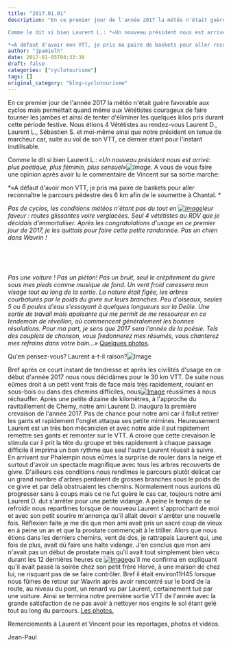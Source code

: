 ```yaml
---
title: "2017.01.01"
description: "En ce premier jour de l'année 2017 la météo n'était guère favorable aux cyclos mais permettait quand même aux Vététistes courageux de faire tourner les jambes et ainsi de tenter d'éliminer les quelques kilos pris durant cette période festive. Nous étions 4 Vététistes au rendez-vous Laurent D., Laurent L., Sébastien S. et moi-même ainsi que notre président en tenue de marcheur car, suite au vol de son VTT, ce dernier étant pour l'instant inutilisable.

Comme le dit si bien Laurent L.: *«Un nouveau président nous est arrivé: plus poétique, plus féminin, plus sensuel».* A vous de vous faire une opinion après avoir lu le commentaire de Vincent sur sa sortie marche:

*«A défaut d'avoir mon VTT, je pris ma paire de baskets pour aller reconnaître le parcours pédestre des 6 km afin de le soumettre à Chantal. *"
author: "jpamielh"
date: 2017-01-05T04:33:38
draft: false
categories: ["cyclotourisme"]
tags: []
original_category: "blog-cyclotourisme"
---
```


En ce premier jour de l'ann&eacute;e 2017 la m&eacute;t&eacute;o n'&eacute;tait gu&egrave;re favorable aux cyclos mais permettait quand m&ecirc;me aux V&eacute;t&eacute;tistes courageux de faire tourner les jambes et ainsi de tenter d'&eacute;liminer les quelques&nbsp;kilos pris durant cette p&eacute;riode festive. Nous &eacute;tions 4 V&eacute;t&eacute;tistes au rendez-vous Laurent D., Laurent L., S&eacute;bastien S. et moi-m&ecirc;me ainsi que notre pr&eacute;sident en tenue de marcheur car, suite au vol de son VTT, ce dernier &eacute;tant pour l'instant inutilisable.

Comme le dit si bien Laurent L.:&nbsp;*&laquo;Un nouveau pr&eacute;sident nous est arriv&eacute;: plus po&eacute;tique, plus f&eacute;minin, plus sensuel&raquo;![Image](http://www.cyclo-club-wavrin.fr/asolution_systeme/javascript/tinymce/jscripts/tiny_mce/plugins/emotions/img/smiley-wink.gif).*&nbsp;A vous de vous faire une opinion apr&egrave;s avoir lu le commentaire de Vincent sur sa sortie marche:

*&laquo;A d&eacute;faut d'avoir mon VTT, je pris ma paire de baskets pour aller reconna&icirc;tre le parcours p&eacute;destre des 6 km afin de le soumettre &agrave; Chantal. *

<!--more-->

*Pas de cyclos, les conditions m&eacute;t&eacute;os n'&eacute;tant pas du tout en&nbsp;[![Image](http://www.cyclo-club-wavrin.fr/fichiers_site/a2860cyc/contenu_pages/Divers/Annee_2017/Janvier/MarcheVincent.jpg)](http://www.cyclo-club-wavrin.fr/fichiers_site/a2860cyc/contenu_pages/Divers/Annee_2017/Janvier/MarcheVincent.jpg)leur faveur : routes glissantes voire verglac&eacute;es. Seul 4 v&eacute;t&eacute;tistes au RDV que je d&eacute;cidais d'immortaliser. Apr&egrave;s les congratulations d'usage en ce premier jour de 2017, je les quittais pour faire cette petite randonn&eacute;e. Pas un chien dans Wavrin !*

&nbsp;

&nbsp;

*Pas une voiture ! Pas un pi&eacute;ton! Pas un bruit, seul le cr&eacute;pitement du givre sous mes pieds comme musique de fond. Un vent froid caressera mon visage tout au long de la sortie. La nature &eacute;tait fig&eacute;e, les arbres courbatur&eacute;s par le poids du givre sur leurs branches. Peu d'oiseaux, seules 5 ou 6 poules d'eau s'essayant &agrave; quelques longueurs sur la De&ucirc;le. Une sortie de travail mais apaisante qui me permit de me ressourcer en ce lendemain de r&eacute;veillon, o&ugrave; commencent g&eacute;n&eacute;ralement les bonnes r&eacute;solutions. Pour ma part, je sens que 2017 sera l'ann&eacute;e de la po&eacute;sie. Tels des couplets de chanson, vous fredonnerez mes r&eacute;sum&eacute;s, vous chanterez mes refrains dans votre bain...&raquo;&nbsp;*[Quelques photos](https://goo.gl/photos/BxTRa5fvSkoVS1Ue8).

Qu'en pensez-vous? Laurent a-t-il raison?![Image](http://www.cyclo-club-wavrin.fr/asolution_systeme/javascript/tinymce/jscripts/tiny_mce/plugins/emotions/img/smiley-laughing.gif)

Bref apr&egrave;s ce court instant de tendresse et apr&egrave;s les civilit&eacute;s d'usage en ce d&eacute;but d'ann&eacute;e 2017 nous nous d&eacute;cid&acirc;mes pour le 30 km VTT. De suite nous e&ucirc;mes droit &agrave; un petit vent frais de face mais tr&egrave;s rapidement, roulant en sous-bois ou dans des chemins difficiles, nous[![Image](http://www.cyclo-club-wavrin.fr/fichiers_site/a2860cyc/contenu_pages/Divers/Annee_2017/Janvier/Crevaison.jpg)](http://www.cyclo-club-wavrin.fr/fichiers_site/a2860cyc/contenu_pages/Divers/Annee_2017/Janvier/Crevaison.jpg)&nbsp;r&eacute;uss&icirc;mes &agrave; nous r&eacute;chauffer. Apr&egrave;s une petite dizaine de kilom&egrave;tres, &agrave; l'approche du ravitaillement de Chemy, notre ami Laurent D. inaugura la premi&egrave;re crevaison de l'ann&eacute;e 2017. Pas de chance pour notre ami car il fallut retirer les gants et rapidement l'onglet attaqua ses petite mimines. Heureusement Laurent est un tr&egrave;s bon m&eacute;canicien et avec notre aide il put rapidement remettre ses gants et remonter sur le VTT. A croire que cette crevaison le stimula car il prit la t&ecirc;te du groupe et tr&egrave;s rapidement &agrave; chaque passage difficile il imprima un bon rythme que seul l'autre Laurent r&eacute;ussit &agrave; suivre. En arrivant sur Phalempin nous e&ucirc;mes la surprise de rouler dans la neige et surtout d'avoir un spectacle magnifique avec tous les arbres recouverts de givre. D'ailleurs ces conditions nous rend&icirc;mes le parcours plut&ocirc;t d&eacute;licat car un grand nombre d'arbres perdaient de grosses branches sous le poids de ce givre et par del&agrave; obstruaient les chemins. Normalement nous aurions d&ucirc; progresser sans &agrave; coups mais&nbsp;ce ne fut gu&egrave;re le cas car, toujours notre ami Laurent D. dut s'arr&ecirc;ter pour une petite vidange. A peine le temps de se refroidir nous repart&icirc;mes lorsque de nouveau Laurent s'approchant de moi et avec son petit sourire m'annon&ccedil;a qu'il allait devoir s'arr&ecirc;ter une nouvelle fois. R&eacute;flexion faite je me dis que mon ami avait pris un sacr&eacute; coup de vieux en &agrave; peine un an et que la prostate commen&ccedil;ait &agrave; le titiller. Alors que nous &eacute;tions dans les derniers chemins, vent de dos, je rattrapais Laurent qui, une fois de plus, avait d&ucirc; faire une halte vidange. J'en conclus que mon ami n'avait pas un d&eacute;but de prostate mais qu'il avait tout simplement bien v&eacute;cu durant les 12 derni&egrave;res heures ce&nbsp;[![Image](http://www.cyclo-club-wavrin.fr/fichiers_site/a2860cyc/contenu_pages/Divers/Annee_2017/Janvier/Renard.jpg)](http://www.cyclo-club-wavrin.fr/fichiers_site/a2860cyc/contenu_pages/Divers/Annee_2017/Janvier/Renard.jpg)qu'il me confirma en expliquant qu'il avait pass&eacute; la soir&eacute;e chez son petit fr&egrave;re Herv&eacute;, &agrave; une maison de chez lui, ne risquant pas de se faire contr&ocirc;ler. Bref il &eacute;tait environ11H45 lorsque nous f&ucirc;mes de retour sur Wavrin apr&egrave;s avoir rencontr&eacute; sur le bord de la route, au niveau du pont, un renard vu par Laurent, certainement tu&eacute; par une voiture. Ainsi se termina notre premi&egrave;re sortie VTT de l'ann&eacute;e avec la grande satisfaction de ne pas avoir &agrave; nettoyer nos engins le sol &eacute;tant gel&eacute; tout au long du parcours.&nbsp;[Les photos.](https://goo.gl/photos/tiUurcR6DXkYJUvF8)

Remerciements &agrave; Laurent et Vincent pour les reportages, photos et vid&eacute;os.

Jean-Paul
